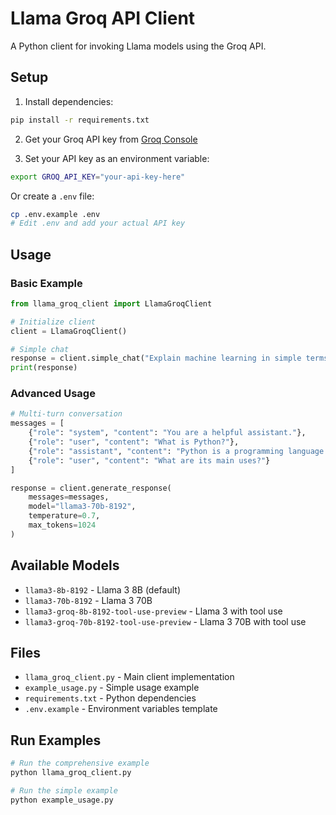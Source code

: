 # Llama Groq API Client

A Python client for invoking Llama models using the Groq API.

## Setup

1. Install dependencies:
```bash
pip install -r requirements.txt
```

2. Get your Groq API key from [Groq Console](https://console.groq.com/keys)

3. Set your API key as an environment variable:
```bash
export GROQ_API_KEY="your-api-key-here"
```

Or create a `.env` file:
```bash
cp .env.example .env
# Edit .env and add your actual API key
```

## Usage

### Basic Example
```python
from llama_groq_client import LlamaGroqClient

# Initialize client
client = LlamaGroqClient()

# Simple chat
response = client.simple_chat("Explain machine learning in simple terms.")
print(response)
```

### Advanced Usage
```python
# Multi-turn conversation
messages = [
    {"role": "system", "content": "You are a helpful assistant."},
    {"role": "user", "content": "What is Python?"},
    {"role": "assistant", "content": "Python is a programming language..."},
    {"role": "user", "content": "What are its main uses?"}
]

response = client.generate_response(
    messages=messages,
    model="llama3-70b-8192",
    temperature=0.7,
    max_tokens=1024
)
```

## Available Models

- `llama3-8b-8192` - Llama 3 8B (default)
- `llama3-70b-8192` - Llama 3 70B
- `llama3-groq-8b-8192-tool-use-preview` - Llama 3 with tool use
- `llama3-groq-70b-8192-tool-use-preview` - Llama 3 70B with tool use

## Files

- `llama_groq_client.py` - Main client implementation
- `example_usage.py` - Simple usage example
- `requirements.txt` - Python dependencies
- `.env.example` - Environment variables template

## Run Examples

```bash
# Run the comprehensive example
python llama_groq_client.py

# Run the simple example
python example_usage.py
```
